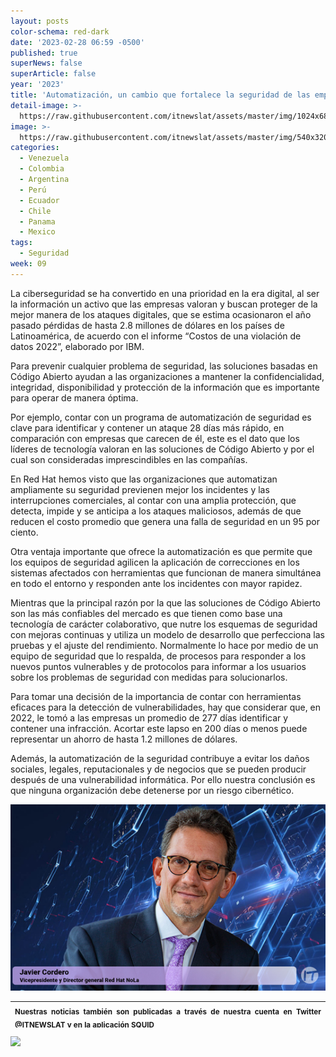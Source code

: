 ```yaml
---
layout: posts
color-schema: red-dark
date: '2023-02-28 06:59 -0500'
published: true
superNews: false
superArticle: false
year: '2023'
title: 'Automatización, un cambio que fortalece la seguridad de las empresas'
detail-image: >-
  https://raw.githubusercontent.com/itnewslat/assets/master/img/1024x680/Javier-Cordero-g.jpg
image: >-
  https://raw.githubusercontent.com/itnewslat/assets/master/img/540x320/Javier-Cordero-p.jpg
categories:
  - Venezuela
  - Colombia
  - Argentina
  - Perú
  - Ecuador
  - Chile
  - Panama
  - Mexico
tags:
  - Seguridad
week: 09
---
```

La ciberseguridad se ha convertido en una prioridad en la era digital, al ser la información un activo que las empresas valoran y buscan proteger de la mejor manera de los ataques digitales, que se estima ocasionaron el año pasado pérdidas de hasta 2.8 millones de dólares en los países de Latinoamérica, de acuerdo con el informe “Costos de una violación de datos 2022”, elaborado por IBM. 

Para prevenir cualquier problema de seguridad, las soluciones basadas en Código Abierto ayudan a las organizaciones a mantener la confidencialidad, integridad, disponibilidad y protección de la información que es importante para operar de manera óptima.  

Por ejemplo, contar con un programa de automatización de seguridad es clave para identificar y contener un ataque 28 días más rápido, en comparación con empresas que carecen de él, este es el dato que los líderes de tecnología valoran en las soluciones de Código Abierto y por el cual son consideradas imprescindibles en las compañías. 

En Red Hat hemos visto que las organizaciones que automatizan ampliamente su seguridad previenen mejor los incidentes y las interrupciones comerciales, al contar con una amplia protección, que detecta, impide y se anticipa a los ataques maliciosos, además de que reducen el costo promedio que genera una falla de seguridad en un 95 por ciento.

Otra ventaja importante que ofrece la automatización es que permite que los equipos de seguridad agilicen la aplicación de correcciones en los sistemas afectados con herramientas que funcionan de manera simultánea en todo el entorno y responden ante los incidentes con mayor rapidez.

Mientras que la principal razón por la que las soluciones de Código Abierto son las más confiables del mercado es que tienen como base una tecnología de  carácter colaborativo, que nutre los esquemas de seguridad con mejoras continuas y utiliza un modelo de desarrollo que perfecciona las pruebas y el ajuste del rendimiento. Normalmente lo hace por medio de un equipo de seguridad que lo respalda, de procesos para responder a los nuevos puntos vulnerables y de protocolos para informar a los usuarios sobre los problemas de seguridad con medidas para solucionarlos.

Para tomar una decisión de la importancia de contar con herramientas eficaces para la detección de vulnerabilidades, hay que considerar que, en 2022, le tomó a las empresas un promedio de 277 días identificar y contener una infracción. Acortar este lapso en 200 días o menos puede representar un ahorro de hasta 1.2 millones de dólares.
 
Además, la automatización de la seguridad contribuye a evitar los daños sociales, legales, reputacionales y de negocios que se pueden producir después de una vulnerabilidad informática. Por ello nuestra conclusión es que ninguna organización debe detenerse por un riesgo cibernético. 

![](https://raw.githubusercontent.com/itnewslat/assets/master/img/540x320/Javier-Cordero-p.jpg)

<table style="height: 42px;" width="569">
<tbody>
<tr>
<td style="text-align: justify;"><sub><strong>Nuestras noticias también son publicadas a través de nuestra cuenta en Twitter <a href="https://twitter.com/itnewslat?lang=es">@ITNEWSLAT</a> y en la aplicación <a href="https://squidapp.co/en/">SQUID</a></strong></sub></td>
</tr>
</tbody>
</table>

<img src="https://tracker.metricool.com/c3po.jpg?hash=56f88a41e39ab42c063cc51676587a04"/>